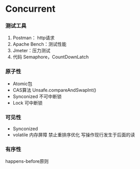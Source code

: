 # Concurrent

### 测试工具
1. Postman： http请求
2. Apache Bench：测试性能
3. Jmeter：压力测试
4. 代码 Semaphore，CountDownLatch

### 原子性
- Atomic包 
- CAS算法 Unsafe.compareAndSwapInt() 
- Synconized 不可中断锁
- Lock 可中断锁

### 可见性
- Synconized
- volatile 内存屏障 禁止重排序优化 写操作现行发生于后面的读

### 有序性
happens-before原则
